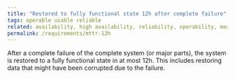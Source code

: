 ```yaml
---
title: "Restored to fully functional state 12h after complete failure"
tags: operable usable reliable
related: availability, high availability, reliability, operability, mean time to recovery
permalink: /requirements/mttr-12h
---
```


<div class="quality-requirement" markdown="1">

After a complete failure of the complete system (or major parts), the system is restored to a fully functional state in at most 12h.
This includes restoring data that might have been corrupted due to the failure.

</div><br>



